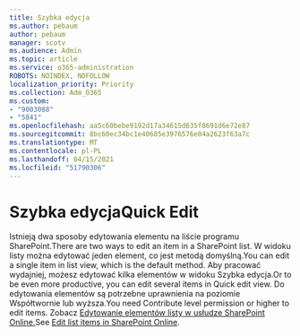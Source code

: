 ```yaml
---
title: Szybka edycja
ms.author: pebaum
author: pebaum
manager: scotv
ms.audience: Admin
ms.topic: article
ms.service: o365-administration
ROBOTS: NOINDEX, NOFOLLOW
localization_priority: Priority
ms.collection: Adm_O365
ms.custom:
- "9003088"
- "5841"
ms.openlocfilehash: aa5c60bebe9192d17a34615d635f8691d6e72e87
ms.sourcegitcommit: 8bc60ec34bc1e40685e3976576e04a2623f63a7c
ms.translationtype: MT
ms.contentlocale: pl-PL
ms.lasthandoff: 04/15/2021
ms.locfileid: "51790306"
---
```

# <a name="quick-edit"></a><span data-ttu-id="9a0f7-102">Szybka edycja</span><span class="sxs-lookup"><span data-stu-id="9a0f7-102">Quick Edit</span></span>

<span data-ttu-id="9a0f7-103">Istnieją dwa sposoby edytowania elementu na liście programu SharePoint.</span><span class="sxs-lookup"><span data-stu-id="9a0f7-103">There are two ways to edit an item in a SharePoint list.</span></span> <span data-ttu-id="9a0f7-104">W widoku listy można edytować jeden element, co jest metodą domyślną.</span><span class="sxs-lookup"><span data-stu-id="9a0f7-104">You can edit a single item in list view, which is the default method.</span></span> <span data-ttu-id="9a0f7-105">Aby pracować wydajniej, możesz edytować kilka elementów w widoku Szybka edycja.</span><span class="sxs-lookup"><span data-stu-id="9a0f7-105">Or to be even more productive, you can edit several items in Quick edit view.</span></span> <span data-ttu-id="9a0f7-106">Do edytowania elementów są potrzebne uprawnienia na poziomie Współtwornie lub wyższa.</span><span class="sxs-lookup"><span data-stu-id="9a0f7-106">You need Contribute level permission or higher to edit items.</span></span> <span data-ttu-id="9a0f7-107">Zobacz [Edytowanie elementów listy w usłudze SharePoint Online.](https://support.microsoft.com/office/dac1a1c3-a80b-4082-ba57-715cf613d0f7)</span><span class="sxs-lookup"><span data-stu-id="9a0f7-107">See [Edit list items in SharePoint Online](https://support.microsoft.com/office/dac1a1c3-a80b-4082-ba57-715cf613d0f7).</span></span>
